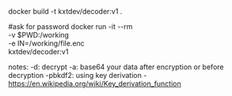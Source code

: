 docker build -t kxtdev/decoder:v1 . 

#ask for password
docker run -it --rm \
-v $PWD:/working \
-e IN=/working/file.enc \
kxtdev/decoder:v1

notes:
    -d: decrypt
    -a: base64 your data after encryption or before decryption
    -pbkdf2: using key derivation - https://en.wikipedia.org/wiki/Key_derivation_function